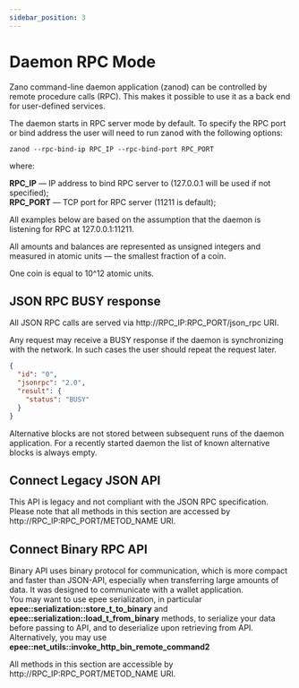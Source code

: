 ```yaml
---
sidebar_position: 3
---
```


# Daemon RPC Mode

Zano command-line daemon application (zanod) can be controlled by remote procedure calls (RPC). This makes it possible to use it as a back end for user-defined services.

The daemon starts in RPC server mode by default. To specify the RPC port or bind address the user will need to run zanod with the following options:

```shell
zanod --rpc-bind-ip RPC_IP --rpc-bind-port RPC_PORT
```

where:

**RPC_IP** — IP address to bind RPC server to (127.0.0.1 will be used if not specified);  
**RPC_PORT** — TCP port for RPC server (11211 is default);

All examples below are based on the assumption that the daemon is listening for RPC at 127.0.0.1:11211.

All amounts and balances are represented as unsigned integers and measured in atomic units — the smallest fraction of a coin.

One coin is equal to 10^12 atomic units.

## JSON RPC BUSY response

All JSON RPC calls are served via http\://RPC_IP:RPC_PORT/json_rpc URI.

Any request may receive a BUSY response if the daemon is synchronizing with the network. In such cases the user should repeat the request later.

```json
{
  "id": "0",
  "jsonrpc": "2.0",
  "result": {
    "status": "BUSY"
  }
}
```

Alternative blocks are not stored between subsequent runs of the daemon application. For a recently started daemon the list of known alternative blocks is always empty.

## Connect Legacy JSON API

This API is legacy and not compliant with the JSON RPC specification. Please note that all methods in this section are accessed by http\://RPC_IP:RPC_PORT/METOD_NAME URI.

## Connect Binary RPC API

Binary API uses binary protocol for communication, which is more compact and faster than JSON-API, especially when transferring large amounts of data. It was designed to communicate with a wallet application.  
You may want to use epee serialization, in particular  
**epee::serialization::store_t_to_binary** and **epee::serialization::load_t_from_binary** methods, to serialize your data before passing to API, and to deserialize upon retrieving from API. Alternatively, you may use **epee::net_utils::invoke_http_bin_remote_command2**

All methods in this section are accessible by http\://RPC_IP:RPC_PORT/METOD_NAME URI.
